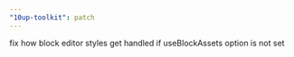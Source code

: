 ```yaml
---
"10up-toolkit": patch
---
```


fix how block editor styles get handled if useBlockAssets option is not set
